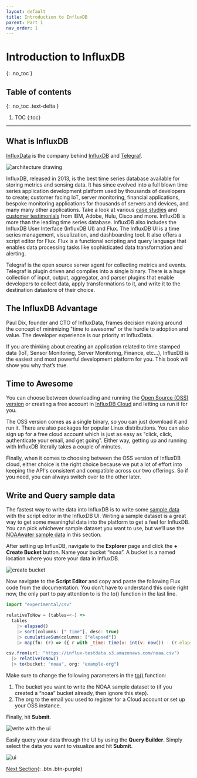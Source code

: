 ```yaml
---
layout: default
title: Introduction to InfluxDB
parent: Part 1
nav_order: 1
---
```


# Introduction to InfluxDB
{: .no_toc }

## Table of contents
{: .no_toc .text-delta }

1. TOC
{:toc}

---

## What is InfluxDB

[InfluxData](https://www.influxdata.com/) is the company behind [InfluxDB](https://www.influxdata.com/products/influxdb-cloud/) and [Telegraf](https://www.influxdata.com/time-series-platform/telegraf/). 


![architecture drawing]({{site.url}}/assets/images/part-1/introduction-to-influxdb/1-architecture.png)

InfluxDB, released in 2013, is the best time series database available for storing metrics and sensing data. It has since evolved into a full blown time series application development platform used by thousands of developers to create; customer facing IoT, server monitoring, financial applications, bespoke monitoring applications for thousands of servers and devices, and many many other applications. Take a look at various [case studies](https://www.influxdata.com/_resources/case-studies/) and [customer testimonials](https://www.influxdata.com/customers/) from IBM, Adobe, Hulu, Cisco and more. InfluxDB is more than the leading time series database. InfluxDB also includes the InfluxDB User Interface (InfluxDB UI) and Flux. The InfluxDB UI is a time series management, visualization, and dashboarding tool. It also offers a script editor for Flux. Flux is a functional scripting and query language that enables data processing tasks like sophisticated data transformation and alerting. 

Telegraf is the open source server agent for collecting metrics and events. Telegraf is plugin driven and compiles into a single binary. There is a huge collection of input, output, aggregator, and parser plugins that enable developers to collect data, apply transformations to it, and write it to the destination datastore of their choice. 


## The InfluxDB Advantage

Paul Dix, founder and CTO of InfluxData, frames decision making around the concept of minimizing "time to awesome" or the hurdle to adoption and value. The developer experience is our priority at InfluxData.

If you are thinking about creating an application related to time stamped data (IoT, Sensor Monitoring, Server Monitoring, Finance, etc…), InfluxDB is the easiest and most powerful development platform for you. This book will show you why that’s true.


## Time to Awesome

You can choose between downloading and running the [Open Source (OSS) version](https://www.influxdata.com/products/influxdb/) or creating a free account in [InfluxDB Cloud](https://www.influxdata.com/products/influxdb-cloud/) and letting us run it for you.

The OSS version comes as a single binary, so you can just download it and run it. There are also packages for popular Linux distributions. You can also sign up for a free cloud account which is just as easy as "click, click, authenticate your email, and get going". Either way, getting up and running with InfluxDB literally takes a couple of minutes.

Finally,  when it comes to choosing between the OSS version of InfluxDB cloud, either choice is the right choice because we put a lot of effort into keeping the API's consistent and compatible across our two offerings. So if you need, you can always switch over to the other later.


## Write and Query sample data

The fastest way to write data into InfluxDB is to write some [sample data](https://docs.influxdata.com/influxdb/cloud/reference/sample-data/) with the script editor in the InfluxDB UI. Writing a sample dataset is a great way to get some meaningful data into the platform to get a feel for InfluxDB.  You can pick whichever sample dataset you want to use, but we’ll use the [NOAA ​​water sample data](https://docs.influxdata.com/influxdb/cloud/reference/sample-data/#noaa-water-sample-data) in this section. 

After setting up InfluxDB, navigate to the **Explorer** page and click the **+ Create Bucket** button. Name your bucket “noaa”. A bucket is a named location where you store your data in InfluxDB. 


![create bucket]({{site.url}}/assets/images/part-1/introduction-to-influxdb/2-create-bucket.png)


Now navigate to the **Script Editor** and copy and paste the following Flux code from the documentation. You don’t have to understand this code right now, the only part to pay attention to is the to() function in the last line. 


```js
import "experimental/csv"

relativeToNow = (tables=<-) =>
  tables
    |> elapsed()
    |> sort(columns: ["_time"], desc: true)
    |> cumulativeSum(columns: ["elapsed"])
    |> map(fn: (r) => ({ r with _time: time(v: int(v: now()) - (r.elapsed * 1000000000))}))

csv.from(url: "https://influx-testdata.s3.amazonaws.com/noaa.csv")
  |> relativeToNow()
  |> to(bucket: "noaa", org: "example-org")
```


Make sure to change the following parameters in the [to()](https://docs.influxdata.com/influxdb/cloud/reference/flux/stdlib/built-in/outputs/to/) function: 



1. The bucket you want to write the NOAA sample dataset to (if you created a “noaa” bucket already, then ignore this step). 
2. The org to the email you used to register for a Cloud account or set up your OSS instance. 

Finally, hit **Submit**. 


![write with the ui]({{site.url}}/assets/images/part-1/introduction-to-influxdb/3-write-with-ui.png)


Easily query your data through the UI by using the **Query Builder**. Simply select the data you want to visualize and hit **Submit**.


![ui]({{site.url}}/assets/images/part-1/introduction-to-influxdb/4-verify-ui-write.png)

[Next Section]({{site.url}}/docs/part-1/introduction-to-influxdb-tools){: .btn .btn-purple}
